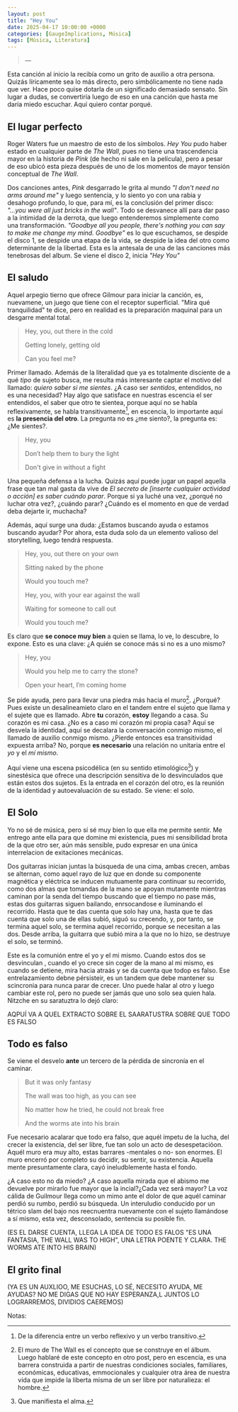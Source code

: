 ```yaml
---
layout: post
title: "Hey You"
date: 2025-04-17 10:00:00 +0000
categories: [GaugeImplications, Música]
tags: [Música, Literatura]
---
```

> 
>
> — 

Esta canción al inicio la recibía como un grito de auxilio a otra persona. Quizás líricamente sea lo más directo, pero simbólicamente no tiene nada que ver. Hace poco quise dotarla de un significado demasiado sensato. Sin lugar a dudas, se convertiría luego de eso en una canción que hasta me daría miedo escuchar. Aquí quiero contar porqué.

## El lugar perfecto

Roger Waters fue un maestro de esto de los símbolos. *Hey You* pudo haber estado en cualquier parte de *The Wall*, pues no tiene una trascendencia mayor en la historia de *Pink* (de hecho ni sale en la película), pero a pesar de eso ubicó esta pieza después de uno de los momentos de mayor tensión conceptual de *The Wall*.

Dos canciones antes, *Pink* desgarrado le grita al mundo *"I don't need no arms around me"* y luego sentencia, y lo siento yo con una rabia y desahogo profundo, lo que, para mí, es la conclusión del primer disco: *"...you were all just bricks in the wall"*. Todo se desvanece allí para dar paso a la intimidad de la derrota, que luego entenderemos simplemente como una transformación. *"Goodbye all you people, there's nothing you can say to make me change my mind. Goodbye"* es lo que escuchamos, se despide el disco 1, se despide una etapa de la vida, se despide la idea del otro como determinante de la libertad. Esta es la antesala de una de las canciones más tenebrosas del album. Se viene el disco 2, inicia *"Hey You"*

## El saludo

Aquel arpegio tierno que ofrece Gilmour para iniciar la canción, es, nuevamene, un juego que tiene con el receptor superficial. "Mira qué tranquilidad" te dice, pero en realidad es la preparación maquinal para un desgarre mental total.

> Hey, you, out there in the cold
>
>Getting lonely, getting old
>
>Can you feel me?

Primer llamado. Además de la literalidad que ya es totalmente disciente de a qué *tipo* de sujeto busca, me resulta más interesante captar el motivo del llamado: *quiero saber si me sientes*. ¿A caso ser *sentidos*, entendidos, no es una necesidad? Hay algo que satisface en nuestras escencia el ser entendidos, el saber que otro te sientea, porque aquí no se habla reflexivamente, se habla transitivamente[^1], en escencia, lo importante aquí es **la presencia del otro**. La pregunta no es ¿me siento?, la pregunta es: ¿Me sientes?.

>Hey, you
>
>Don′t help them to bury the light
>
>Don't give in without a fight

Una pequeña defensa a la lucha. Quizás aquí puede jugar un papel aquella frase que tan mal gasta da vive de *El secreto de [inserte cualquier actividad o acción] es saber cuándo parar*. Porque si ya luché una vez, ¿porqué no luchar otra vez?, ¿cuándo parar? ¿Cuándo es el momento en que de verdad deba dejarte ir, muchacha?

Además, aquí surge una duda: ¿Estamos buscando ayuda o estamos buscando ayudar? Por ahora, esta duda solo da un elemento valioso del storytelling, luego tendrá respuesta.

>Hey, you, out there on your own
>
>Sitting naked by the phone
>
>Would you touch me?
>
>Hey, you, with your ear against the wall
>
>Waiting for someone to call out
>
>Would you touch me?

Es claro que **se conoce muy bien** a quien se llama, lo ve, lo descubre, lo expone. Esto es una clave: ¿A quién se conoce más si no es a uno mismo?

>Hey, you
>
>Would you help me to carry the stone?
>
>Open your heart, I′m coming home

Se pide ayuda, pero para llevar una piedra más hacia el muro[^2]. ¿Porqué? Pues existe un desalineamieto claro en el tandem entre el sujeto que llama y el sujete que es llamado. Abre **tu** corazón, **estoy** llegando a casa. Su corazón es mi casa. ¿No es a caso mi corazón mi propia casa? Aquí se desvela la identidad, aquí se decalara la conversación conmigo mismo, el llamado de auxilio conmigo mismo. ¿Pierde entonces esa transitividad expuesta arriba? No, porque **es necesario** una relación no unitaria entre el *yo* y el *mí mismo*.

Aquí viene una escena psicodélica (en su sentido etimológico[^3]) y sinestésica que ofrece una descripción sensitiva de lo desvinculados que están estos dos sujetos. Es la entrada en el corazón del otro, es la reunión de la identidad y autoevaluación de su estado. Se viene: el solo.


## El Solo

Yo no sé de música, pero sí sé muy bien lo que ella me permite sentir. Me entrego ante ella para que domine mi existencia, pues mi sensibilidad brota de la que otro ser, aún más sensible, pudo expresar en una única interrelacion de exitaciones mecánicas.

Dos guitarras inician juntas la búsqueda de una cima, ambas crecen, ambas se alternan, como aquel rayo de luz que en donde su componente magnética y eléctrica se inducen mutuamente para continuar su recorrido, como dos almas que tomandas de la mano se apoyan mutamente mientras caminan por la senda del tiempo buscando que el tiempo no pase más, estas dos guitarras siguen bailando, enrsocandose e iluminando el recorrido. Hasta que te das cuenta que solo hay una, hasta que te das cuenta que solo una de ellas subió, siguó su crecendo, y, por tanto, se termina aquel solo, se termina aquel recorrido, porque se necesitan a las dos. Desde arriba, la guitarra que subió mira a la que no lo hizo, se destruye el solo, se terminó.

Este es la comunión entre el yo y el mi mismo. Cuando estos dos se desvinculan , cuando el yo crece sin coger de la mano al mi mismo, es cuando se detiene, mira hacia atraás y se da cuenta que todop es falso. Ese entrelazamiento debne pérsisteir, es un tandem que debe mantener su scincronia para nunca parar de crecer. Uno puede halar al otro y luego cambiar este rol, pero no puede ser jamás que uno solo sea quien hala. Nitzche en su saratuztra lo dejó claro:

AQPUÍ VA A QUEL EXTRACTO SOBRE EL SAARATUSTRA SOBRE QUE TODO ES FALSO


## Todo es falso
Se viene el desvelo **ante** un tercero de la pérdida de sincronía en el caminar.

>But it was only fantasy
>
>The wall was too high, as you can see
>
>No matter how he tried, he could not break free
>
>And the worms ate into his brain

Fue necesario acalarar que todo era falso, que aquél ímpetu de la lucha, del crecer la existencia, del ser libre, fue tan solo un acto de desespetacióon. Aquél muro era muy alto, estas barrares -mentales o no- son enormes. El muro encerró por completo su decidir, su sentir, su existencia. Aquella mente presuntamente clara, cayó ineludblemente hasta el fondo.

¿A caso esto no da miedo? ¿A caso aquella mirada que el abismo me devuelve por mirarlo fue mayor que la incial?¿Cada vez será mayor? La voz cálida de Guilmour llega como un mimo ante el dolor de que aquél caminar perdió su rumbo, perdió su búsqueda. Un  interuludio conducido por un tétrico slam del bajo nos reecnuentra nuevamente con el sujeto llamándose a sí mismo, esta vez, desconsolado, sentencia su posible fin.

(ES EL DARSE CUENTA, LLEGA LA IDEA DE TODO ES FALOS "ES UNA FANTASIA, THE WALL WAS TO HIGH", UNA LETRA POENTE Y CLARA. THE WORMS ATE INTO HIS BRAIN)

## El grito final

(YA ES UN AUXLIOO, ME ESUCHAS, LO SÉ, NECESITO AYUDA, ME AYUDAS? NO ME DIGAS QUE NO HAY ESPERANZA,L JUNTOS LO LOGRARREMOS, DIVIDIOS CAEREMOS)


Notas:

[^1]: De la diferencia entre un verbo reflexivo y un verbo transitivo.
[^2]: El muro de The Wall es el concepto que se construye en el álbum. Luego hablaré de este concepto en otro post, pero en escencia, es una barrera construida a partir de nuestras condiciones sociales, familiares, económicas, educativas, emmocionales y cualquier otra área de nuestra vida que impide la liberta misma de un ser libre por naturalieza: el hombre.
[^3]: Que manifiesta el alma.